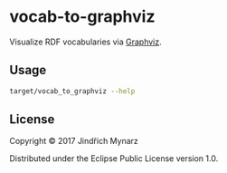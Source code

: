 # vocab-to-graphviz

Visualize RDF vocabularies via [Graphviz](http://www.graphviz.org).

## Usage

```bash
target/vocab_to_graphviz --help
```

## License

Copyright © 2017 Jindřich Mynarz

Distributed under the Eclipse Public License version 1.0. 

